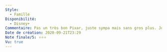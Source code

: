 ```yaml
---
Style:
  - Famille
Disponibilité:
  - Disney+
Commentaire: Pas un très bon Pixar, juste sympa mais sans gros plus. Joli cara-design.
Date de création: 2020-09-21T23:29
Note finale/5: ⭐⭐⭐
Vu: true
---
```

